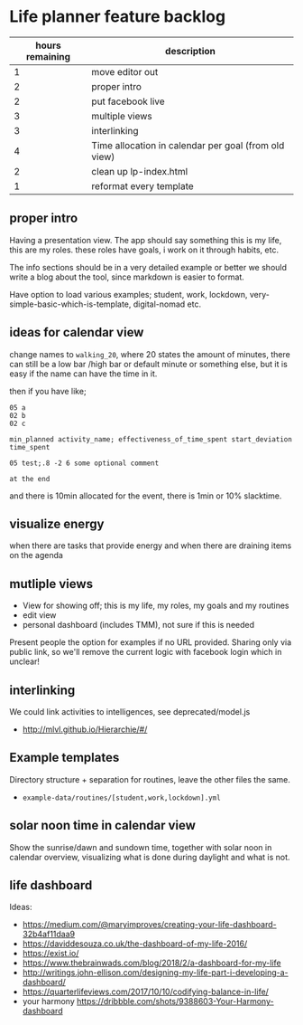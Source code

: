 # Life planner feature backlog

| hours remaining | description |
| --- | --- |
| 1 | move editor out |
| 2 | proper intro |
| 2 | put facebook live |
| 3 | multiple views |
| 3 | interlinking |
| 4 | Time allocation in calendar per goal (from old view) |
| 2 | clean up lp-index.html |
| 1 | reformat every template |



## proper intro

Having a presentation view.
The app should say something this is my life, this are my roles.
these roles have goals,
i work on it through habits, etc.

The info sections should be in a very detailed example
or better we should write a blog about the tool,
since markdown is easier to format.

Have option to load various examples;
student, work, lockdown, very-simple-basic-which-is-template, digital-nomad etc.

## ideas for calendar view

change names to `walking_20`, where 20 states the amount of minutes,
there can still be a low bar /high bar or default minute or something else,
but it is easy if the name can have the time in it.

then if you have like;
```
05 a
02 b
02 c

min_planned activity_name; effectiveness_of_time_spent start_deviation time_spent

05 test;.8 -2 6 some optional comment

at the end
```
and there is 10min allocated for the event, there is 1min or 10% slacktime.

## visualize energy
when there are tasks that provide energy and when there are draining items on the agenda

## mutliple views

- View for showing off; this is my life, my roles, my goals and my routines
- edit view
- personal dashboard (includes TMM), not sure if this is needed

Present people the option for examples if no URL provided.
Sharing only via public link, so we'll remove the current logic with facebook login
which in unclear!


## interlinking
We could link activities to intelligences,
see deprecated/model.js

+ http://mlvl.github.io/Hierarchie/#/

## Example templates

Directory structure + separation for routines, leave the other files the same.
- `example-data/routines/[student,work,lockdown].yml`

## solar noon time in calendar view

Show the sunrise/dawn and sundown time, together with solar noon in calendar overview,
visualizing what is done during daylight and what is not.

## life dashboard

Ideas:
- https://medium.com/@maryimproves/creating-your-life-dashboard-32b4af11daa9
- https://daviddesouza.co.uk/the-dashboard-of-my-life-2016/
- https://exist.io/
- https://www.thebrainwads.com/blog/2018/2/a-dashboard-for-my-life
- http://writings.john-ellison.com/designing-my-life-part-i-developing-a-dashboard/
- https://quarterlifeviews.com/2017/10/10/codifying-balance-in-life/
- your harmony https://dribbble.com/shots/9388603-Your-Harmony-dashboard


